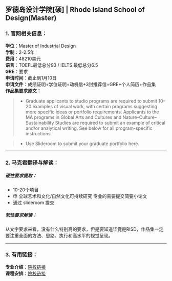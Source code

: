 ## 罗德岛设计学院[硕] | Rhode Island School of Design(Master)

### 1. 官网相关信息：

**学位**：Master of Industrial Design  
**学制**：2-2.5年  
**费用**：48210美元  
**语言**：TOEFL最低总分93 / IELTS 最低总分6.5  
**GRE**：要求    
**申请时间**：截止到1月10日  
**申请文件**：成绩证明+学位证明+动机信+3封推荐信+GRE+个人简历+作品集  
**作品集要求原文：**   

>- Graduate applicants to studio programs are required to submit 10–20 examples of visual work, with certain programs suggesting more specific ideas or portfolio requirements. Applicants to the MA programs in Global Arts and Cultures and Nature–Culture–Sustainability Studies are required to submit an example of critical and/or analytical writing. See below for all program-specific instructions.

>- Use Slideroom to submit your graduate portfolio here.


---


### 2. 马克君翻译与解读：

##### 硬性要求提取：
- 10-20个项目
- 申 全球艺术和文化/自然文化可持续研究 专业的需要提交简要小论文
- 通过 slideroom 提交

##### 软性要求解读：
从文字要求来看，没有什么特别高的要求，但是要知道毕竟是RISD，作品集一定要注重全面的方法、思路、执行和高水平的视觉呈现。


---


### 3. 有用链接：

**专业介绍**：[院校链接](https://www.risd.edu/academics/industrial-design/)  
**课程安排**：[院校链接](https://www.risd.edu/academics/industrial-design/courses/)

